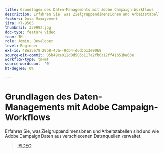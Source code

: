 ```yaml
---
title: Grundlagen des Daten-Managements mit Adobe Campaign-Workflows
description: Erfahren Sie, was Zielgruppendimensionen und Arbeitstabellen sind und wie Adobe Campaign Daten aus verschiedenen Datenquellen verwaltet.
feature: Data Management
jira: KT-9505
thumbnail: 339992.jpg
doc-type: feature video
team: TM
role: Admin, Developer
level: Beginner
exl-id: 48ea5e79-29b8-43a4-9cb4-d6dcb13e9068
source-git-commit: 05b49ca012d0d505b117a2fb6b12ff41b51be63e
workflow-type: tm+mt
source-wordcount: '0'
ht-degree: 0%

---
```


# Grundlagen des Daten-Managements mit Adobe Campaign-Workflows

Erfahren Sie, was Zielgruppendimensionen und Arbeitstabellen sind und wie Adobe Campaign Daten aus verschiedenen Datenquellen verwaltet.

>[!VIDEO](https://video.tv.adobe.com/v/339992?quality=12&learn=on)
